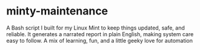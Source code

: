 # minty-maintenance
A Bash script I built for my Linux Mint to keep things updated, safe, and reliable. It generates a narrated report in plain English, making system care easy to follow. A mix of learning, fun, and a little geeky love for automation
